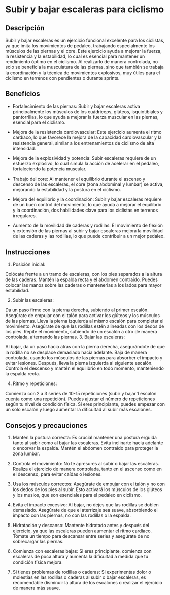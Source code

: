 # Subir y bajar escaleras para ciclismo

## Descripción
Subir y bajar escaleras es un ejercicio funcional excelente para los ciclistas, ya que imita los movimientos de pedaleo, trabajando especialmente los músculos de las piernas y el core. Este ejercicio ayuda a mejorar la fuerza, la resistencia y la estabilidad, lo cual es esencial para mantener un rendimiento óptimo en el ciclismo. Al realizarlo de manera controlada, no solo se beneficia la musculatura de las piernas, sino que también se trabaja la coordinación y la técnica de movimientos explosivos, muy útiles para el ciclismo en terrenos con pendientes o durante sprints.

## Beneficios
- Fortalecimiento de las piernas: Subir y bajar escaleras activa principalmente los músculos de los cuádriceps, glúteos, isquiotibiales y pantorrillas, lo que ayuda a mejorar la fuerza muscular en las piernas, esencial para el ciclismo.

- Mejora de la resistencia cardiovascular: Este ejercicio aumenta el ritmo cardíaco, lo que favorece la mejora de la capacidad cardiovascular y la resistencia general, similar a los entrenamientos de ciclismo de alta intensidad.

- Mejora de la explosividad y potencia: Subir escaleras requiere de un esfuerzo explosivo, lo cual simula la acción de acelerar en el pedaleo, fortaleciendo la potencia muscular.

- Trabajo del core: Al mantener el equilibrio durante el ascenso y descenso de las escaleras, el core (zona abdominal y lumbar) se activa, mejorando la estabilidad y la postura en el ciclismo.

- Mejora del equilibrio y la coordinación: Subir y bajar escaleras requiere de un buen control del movimiento, lo que ayuda a mejorar el equilibrio y la coordinación, dos habilidades clave para los ciclistas en terrenos irregulares.

- Aumento de la movilidad de caderas y rodillas: El movimiento de flexión y extensión de las piernas al subir y bajar escaleras mejora la movilidad de las caderas y las rodillas, lo que puede contribuir a un mejor pedaleo.

## Instrucciones
1. Posición inicial:

Colócate frente a un tramo de escaleras, con los pies separados a la altura de las caderas.
Mantén la espalda recta y el abdomen contraído. Puedes colocar las manos sobre las caderas o mantenerlas a los lados para mayor estabilidad.

2. Subir las escaleras:

Da un paso firme con la pierna derecha, subiendo al primer escalón. Asegúrate de empujar con el talón para activar los glúteos y los músculos de las piernas.
Lleva la pierna izquierda al mismo escalón para completar el movimiento. Asegúrate de que las rodillas estén alineadas con los dedos de los pies.
Repite el movimiento, subiendo de un escalón a otro de manera controlada, alternando las piernas.
3. Bajar las escaleras:

Al bajar, da un paso hacia atrás con la pierna derecha, asegurándote de que la rodilla no se desplace demasiado hacia adelante.
Baja de manera controlada, usando los músculos de las piernas para absorber el impacto y evitar lesiones. Después, lleva la pierna izquierda al siguiente escalón.
Controla el descenso y mantén el equilibrio en todo momento, manteniendo la espalda recta.

4. Ritmo y repeticiones:

Comienza con 2 a 3 series de 10-15 repeticiones (subir y bajar 1 escalón cuenta como una repetición). Puedes ajustar el número de repeticiones según tu nivel de condición física.
Si eres principiante, puedes empezar con un solo escalón y luego aumentar la dificultad al subir más escalones.

## Consejos y precauciones
1. Mantén la postura correcta: Es crucial mantener una postura erguida tanto al subir como al bajar las escaleras. Evita inclinarte hacia adelante o encorvar la espalda. Mantén el abdomen contraído para proteger la zona lumbar.

2. Controla el movimiento: No te apresures al subir o bajar las escaleras. Realiza el ejercicio de manera controlada, tanto en el ascenso como en el descenso, para evitar caídas o lesiones.

3. Usa los músculos correctos: Asegúrate de empujar con el talón y no con los dedos de los pies al subir. Esto activará los músculos de los glúteos y los muslos, que son esenciales para el pedaleo en ciclismo.

4. Evita el impacto excesivo: Al bajar, no dejes que las rodillas se doblen demasiado. Asegúrate de que el aterrizaje sea suave, absorbiendo el impacto con las piernas, no con las rodillas o la espalda.

5. Hidratación y descanso: Mantente hidratado antes y después del ejercicio, ya que las escaleras pueden aumentar el ritmo cardíaco. Tómate un tiempo para descansar entre series y asegúrate de no sobrecargar las piernas.

6. Comienza con escaleras bajas: Si eres principiante, comienza con escaleras de poca altura y aumenta la dificultad a medida que tu condición física mejora.

7. Si tienes problemas de rodillas o caderas: Si experimentas dolor o molestias en las rodillas o caderas al subir o bajar escaleras, es recomendable disminuir la altura de los escalones o realizar el ejercicio de manera más suave.